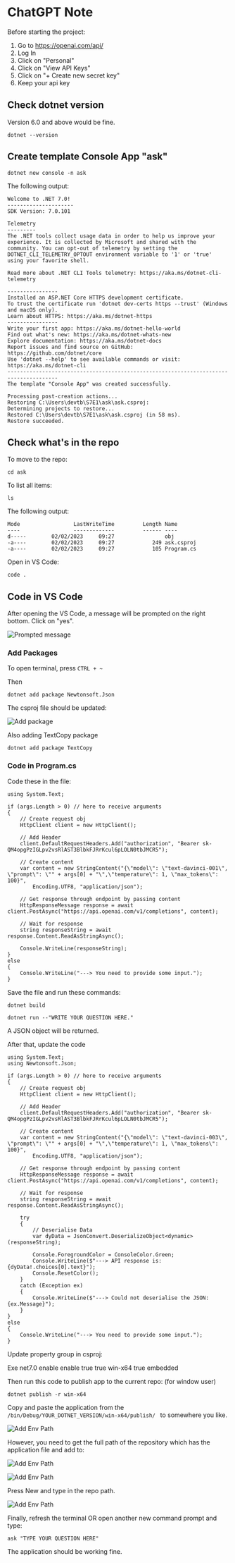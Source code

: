 # ChatGPT Note

Before starting the project:

1. Go to https://openai.com/api/
2. Log In
3. Click on "Personal"
4. Click on "View API Keys"
5. Click on "+ Create new secret key"
6. Keep your api key

## Check dotnet version

Version 6.0 and above would be fine.

    dotnet --version

## Create template Console App "ask"

    dotnet new console -n ask

The following output:

    Welcome to .NET 7.0!
    ---------------------
    SDK Version: 7.0.101

    Telemetry
    ---------
    The .NET tools collect usage data in order to help us improve your experience. It is collected by Microsoft and shared with the community. You can opt-out of telemetry by setting the DOTNET_CLI_TELEMETRY_OPTOUT environment variable to '1' or 'true' using your favorite shell.

    Read more about .NET CLI Tools telemetry: https://aka.ms/dotnet-cli-telemetry

    ----------------
    Installed an ASP.NET Core HTTPS development certificate.
    To trust the certificate run 'dotnet dev-certs https --trust' (Windows and macOS only).
    Learn about HTTPS: https://aka.ms/dotnet-https
    ----------------
    Write your first app: https://aka.ms/dotnet-hello-world
    Find out what's new: https://aka.ms/dotnet-whats-new
    Explore documentation: https://aka.ms/dotnet-docs
    Report issues and find source on GitHub: https://github.com/dotnet/core
    Use 'dotnet --help' to see available commands or visit: https://aka.ms/dotnet-cli
    --------------------------------------------------------------------------------------
    The template "Console App" was created successfully.

    Processing post-creation actions...
    Restoring C:\Users\devtb\S7E1\ask\ask.csproj:
    Determining projects to restore...
    Restored C:\Users\devtb\S7E1\ask\ask.csproj (in 58 ms).
    Restore succeeded.

## Check what's in the repo

To move to the repo:

    cd ask

To list all items:

    ls

The following output:

    Mode                 LastWriteTime         Length Name
    ----                 -------------         ------ ----
    d-----        02/02/2023     09:27                obj
    -a----        02/02/2023     09:27            249 ask.csproj
    -a----        02/02/2023     09:27            105 Program.cs

Open in VS Code:

    code .

## Code in VS Code

After opening the VS Code, a message will be prompted on the right bottom. Click on "yes".

![Prompted message](https://github.com/tzubindev/chatgpt/blob/main/resource/prompted_message.png?raw=true)

### Add Packages

To open terminal, press `CTRL + ~`

Then

    dotnet add package Newtonsoft.Json

The csproj file should be updated:

![Add package](https://github.com/tzubindev/chatgpt/blob/main/resource/add_package_newtonsoftjson.png?raw=true)

Also adding TextCopy package

    dotnet add package TextCopy

### Code in Program.cs

Code these in the file:

    using System.Text;

    if (args.Length > 0) // here to receive arguments
    {
        // Create request obj
        HttpClient client = new HttpClient();

        // Add Header
        client.DefaultRequestHeaders.Add("authorization", "Bearer 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");

        // Create content
        var content = new StringContent("{\"model\": \"text-davinci-001\", \"prompt\": \"" + args[0] + "\",\"temperature\": 1, \"max_tokens\": 100}",
            Encoding.UTF8, "application/json");

        // Get response through endpoint by passing content
        HttpResponseMessage response = await client.PostAsync("https://api.openai.com/v1/completions", content);

        // Wait for response
        string responseString = await response.Content.ReadAsStringAsync();

        Console.WriteLine(responseString);
    }
    else
    {
        Console.WriteLine("---> You need to provide some input.");
    }

Save the file and run these commands:

    dotnet build

    dotnet run --"WRITE YOUR QUESTION HERE."

A JSON object will be returned.

After that, update the code

    using System.Text;
    using Newtonsoft.Json;

    if (args.Length > 0) // here to receive arguments
    {
        // Create request obj
        HttpClient client = new HttpClient();

        // Add Header
        client.DefaultRequestHeaders.Add("authorization", "Bearer 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");

        // Create content
        var content = new StringContent("{\"model\": \"text-davinci-003\", \"prompt\": \"" + args[0] + "\",\"temperature\": 1, \"max_tokens\": 100}",
            Encoding.UTF8, "application/json");

        // Get response through endpoint by passing content
        HttpResponseMessage response = await client.PostAsync("https://api.openai.com/v1/completions", content);

        // Wait for response
        string responseString = await response.Content.ReadAsStringAsync();

        try
        {
            // Deserialise Data
            var dyData = JsonConvert.DeserializeObject<dynamic>(responseString);

            Console.ForegroundColor = ConsoleColor.Green;
            Console.WriteLine($"---> API response is: {dyData!.choices[0].text}");
            Console.ResetColor();
        }
        catch (Exception ex)
        {
            Console.WriteLine($"---> Could not deserialise the JSON: {ex.Message}");
        }
    }
    else
    {
        Console.WriteLine("---> You need to provide some input.");
    }

Update property group in csproj:

  <PropertyGroup>
    <OutputType>Exe</OutputType>
    <TargetFramework>net7.0</TargetFramework>
    <ImplicitUsings>enable</ImplicitUsings>
    <Nullable>enable</Nullable>
    <PublishSingleFile>true</PublishSingleFile>
    <SelfContained>true</SelfContained>
    <RuntimeIdentifier>win-x64</RuntimeIdentifier>
    <PlubishReadyToRun>true</PlubishReadyToRun>
    <DebugType>embedded</DebugType>
  </PropertyGroup>

Then run this code to publish app to the current repo: (for window user)

    dotnet publish -r win-x64

Copy and paste the application from the `/bin/Debug/YOUR_DOTNET_VERSION/win-x64/publish/ ` to somewhere you like.

![Add Env Path](https://github.com/tzubindev/chatgpt/blob/main/resource/publish_app.png?raw=true)

However, you need to get the full path of the repository which has the application file and add to:

![Add Env Path](https://github.com/tzubindev/chatgpt/blob/main/resource/env1.png?raw=true)

![Add Env Path](https://github.com/tzubindev/chatgpt/blob/main/resource/env2.png?raw=true)

Press New and type in the repo path.

![Add Env Path](https://github.com/tzubindev/chatgpt/blob/main/resource/env3.png?raw=true)

Finally, refresh the terminal OR open another new command prompt and type:

    ask "TYPE YOUR QUESTION HERE"

The application should be working fine.
